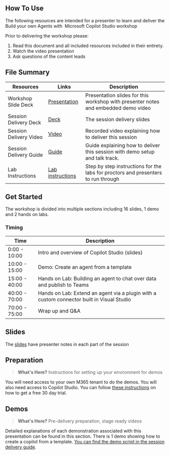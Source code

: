 ## How To Use

The following resources are intended for a presenter to learn and deliver the Build your own Agents with ​
Microsoft Copilot Studio workshop

Prior to delivering the workshop please:

1.  Read this document and all included resources included in their entirety.
2.  Watch the video presentation
3.  Ask questions of the content leads

## File Summary

| Resources          | Links                            | Description |
|-------------------|----------------------------------|-------------------|
| Workshop Slide Deck      |  [Presentation](https://aka.ms/AArxhkl) | Presentation slides for this workshop with presenter notes and embedded demo video |
| Session Delivery Deck     |  [Deck](https://aka.ms/AArx61l) | The session delivery slides |
| Session Delivery Video           | [Video](https://aka.ms/AArxle5) | Recorded video explaining how to deliver this session | 
| Session Delivery Guide             |  [Guide](https://aka.ms/AArxdq6) | Guide explaining how to deliver this session with demo setup and talk track.  | 
| Lab Instructions             |  [Lab instructions](/instructions/) | Step by step instructions for the labs for proctors and presenters to run through | 

## Get Started

The workshop is divided into multiple sections including 16 slides, 1 demo and 2 hands on labs.

### Timing

| Time        | Description 
--------------|-------------
0:00 - 10:00   | Intro and overview of Copilot Studio (slides)
10:00 - 15:00  | Demo: Create an agent from a template
15:00 - 40:00 | Hands on Lab: Building an agent to chat over data and publish to Teams 
40:00 - 70:00 | Hands on Lab: Extend an agent via a plugin with a custom connector built in Visual Studio 
70:00 - 75:00 | Wrap up and Q&A

## Slides

The [slides](https://aka.ms/AArxhkl) have presenter notes in each part of the session

## Preparation

>**What's Here?** Instructions for setting up your environment for demos

You will need access to your own M365 tenant to do the demos. You will also need access to Copilot Studio. You can follow [these instructions](https://learn.microsoft.com/en-us/microsoft-copilot-studio/sign-up-individual) on how to get a free 30 day trial.


## Demos

> **What's Here?** Pre-delivery preparation, stage ready videos

Detailed explanations of each demonstration associated with this presentation can be found in this section. There is 1 demo showing how to create a copilot from a template.  [You can find the demo script in the session delivery guide](https://aka.ms/AArxdq6).


